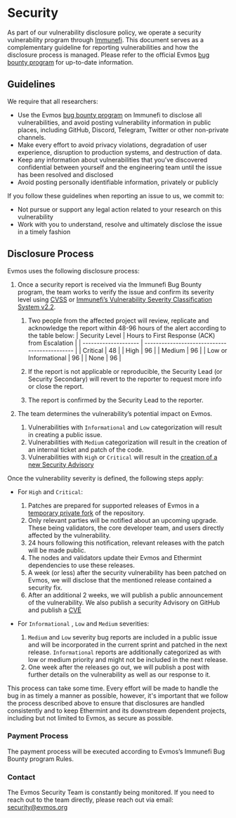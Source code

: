 # Security

As part of our vulnerability disclosure policy, we operate a security
vulnerability program through [Immunefi](https://immunefi.com/). This document
serves as a complementary guideline for reporting vulnerabilities and how the
disclosure process is managed. Please refer to the official Evmos
[bug bounty program](https://immunefi.com/bounty/evmos/) for up-to-date
information.

## Guidelines

We require that all researchers:

*   Use the Evmos [bug bounty program](https://immunefi.com/bounty/evmos/) on
    Immunefi to disclose all vulnerabilities, and avoid posting vulnerability
    information in public places, including GitHub, Discord, Telegram, Twitter or
    other non-private channels.
*   Make every effort to avoid privacy violations, degradation of user experience,
    disruption to production systems, and destruction of data.
*   Keep any information about vulnerabilities that you’ve discovered confidential
    between yourself and the engineering team until the issue has been resolved
    and disclosed
*   Avoid posting personally identifiable information, privately or publicly

If you follow these guidelines when reporting an issue to us, we commit to:

*   Not pursue or support any legal action related to your research on this
    vulnerability
*   Work with you to understand, resolve and ultimately disclose the issue in a
    timely fashion

## Disclosure Process

Evmos uses the following disclosure process:

1.  Once a security report is received via the Immunefi Bug Bounty program, the
    team works to verify the issue and confirm its severity level
    using [CVSS](https://nvd.nist.gov/vuln-metrics/cvss) or
    [Immunefi’s Vulnerability Severity Classification System v2.2](https://immunefi.com/immunefi-vulnerability-severity-classification-system-v2-2/).

    1.  Two people from the affected project will review, replicate and
        acknowledge the report within 48-96 hours of the alert according to the
        table below: | Security Level | Hours to First Response (ACK) from
        Escalation | | -------------------- |
        \--------------------------------------------- | | Critical | 48 | | High |
        96 | | Medium | 96 | | Low or Informational | 96 | | None | 96 |

    2.  If the report is not applicable or reproducible, the Security Lead (or
        Security Secondary) will revert to the reporter to request more info or
        close the report.

    3.  The report is confirmed by the Security Lead to the reporter.

2.  The team determines the vulnerability’s potential impact on Evmos.
    1.  Vulnerabilities with `Informational` and `Low` categorization will result
        in creating a public issue.
    2.  Vulnerabilities with `Medium` categorization will result in the creation
        of an internal ticket and patch of the code.
    3.  Vulnerabilities with `High` or `Critical` will result in the
        [creation of a new Security Advisory](https://docs.github.com/en/code-security/repository-security-advisories/creating-a-repository-security-advisory)

Once the vulnerability severity is defined, the following steps apply:

*   For `High` and `Critical`:

    1.  Patches are prepared for supported releases of Evmos in a
        [temporary private fork](https://docs.github.com/en/code-security/repository-security-advisories/collaborating-in-a-temporary-private-fork-to-resolve-a-repository-security-vulnerability)
        of the repository.
    2.  Only relevant parties will be notified about an upcoming upgrade. These
        being validators, the core developer team, and users directly affected by
        the vulnerability.
    3.  24 hours following this notification, relevant releases with the patch will
        be made public.
    4.  The nodes and validators update their Evmos and Ethermint dependencies to
        use these releases.
    5.  A week (or less) after the security vulnerability has been patched on
        Evmos, we will disclose that the mentioned release contained a security
        fix.
    6.  After an additional 2 weeks, we will publish a public announcement of the
        vulnerability. We also publish a security Advisory on GitHub and publish a
        [CVE](https://en.wikipedia.org/wiki/Common_Vulnerabilities_and_Exposures)

*   For `Informational` , `Low` and `Medium` severities:
    1.  `Medium` and `Low` severity bug reports are included in a public issue and
        will be incorporated in the current sprint and patched in the next release.
        `Informational` reports are additionally categorized as with low or medium
        priority and might not be included in the next release.
    2.  One week after the releases go out, we will publish a post with further
        details on the vulnerability as well as our response to it.

This process can take some time. Every effort will be made to handle the bug in
as timely a manner as possible, however, it's important that we follow the
process described above to ensure that disclosures are handled consistently and
to keep Ethermint and its downstream dependent projects, including but not
limited to Evmos, as secure as possible.

### Payment Process

The payment process will be executed according to Evmos’s Immunefi Bug Bounty
program Rules.

### Contact

The Evmos Security Team is constantly being monitored. If you need to reach out
to the team directly, please reach out via email:
<security@evmos.org>
